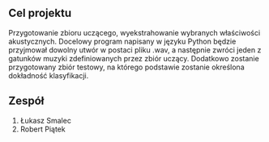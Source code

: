 ## Cel projektu

Przygotowanie zbioru uczącego, wyekstrahowanie wybranych właściwości akustycznych. Docelowy program napisany w języku Python będzie przyjmował dowolny utwór w postaci pliku .wav, a następnie zwróci jeden z gatunków muzyki zdefiniowanych przez zbiór uczący. Dodatkowo zostanie przygotowany zbiór testowy, na którego podstawie zostanie określona dokładność klasyfikacji.

## Zespół
1. Łukasz Smalec
2. Robert Piątek

